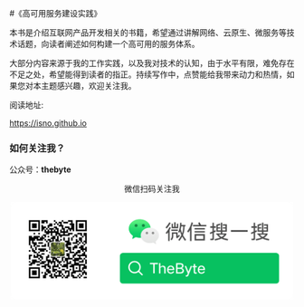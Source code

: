 #《高可用服务建设实践》


本书是介绍互联网产品开发相关的书籍，希望通过讲解网络、云原生、微服务等技术话题，向读者阐述如何构建一个高可用的服务体系。

大部分内容来源于我的工作实践，以及我对技术的认知，由于水平有限，难免存在不足之处，希望能得到读者的指正。持续写作中，点赞能给我带来动力和热情，如果您对本主题感兴趣，欢迎关注我。


阅读地址:

https://isno.github.io

### 如何关注我？

公众号：**thebyte**


<div  align="center">
	<p>微信扫码关注我</p>
	<img src="/assets/weixin.png" width = "500"  align=center />
</div>